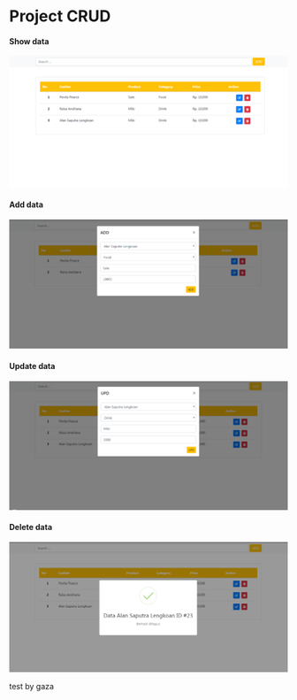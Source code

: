 # Project CRUD

#### Show data ####
![](06/img/show.png)

#### Add data ####
![](06/img/add.png)

#### Update data ####
![](06/img/upd.png)

#### Delete data ####
![](06/img/del.png)

test by gaza